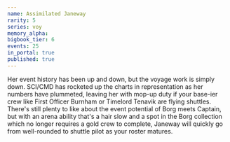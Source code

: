 ```yaml
---
name: Assimilated Janeway
rarity: 5
series: voy
memory_alpha:
bigbook_tier: 6
events: 25
in_portal: true
published: true
---
```


Her event history has been up and down, but the voyage work is simply down. SCI/CMD has rocketed up the charts in representation as her numbers have plummeted, leaving her with mop-up duty if your base-ier crew like First Officer Burnham or Timelord Tenavik are flying shuttles. There's still plenty to like about the event potential of Borg meets Captain, but with an arena ability that's a hair slow and a spot in the Borg collection which no longer requires a gold crew to complete, Janeway will quickly go from well-rounded to shuttle pilot as your roster matures.
